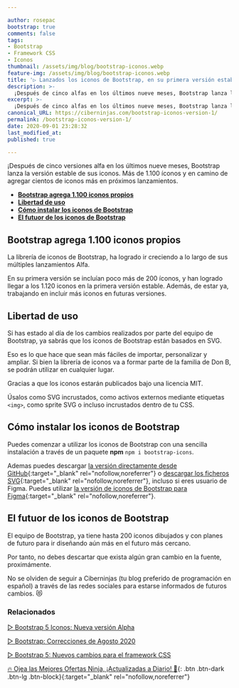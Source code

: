 ```yaml
---

author: rosepac
bootstrap: true
comments: false
tags:
- Bootstrap
- Framework CSS
- Iconos
thumbnail: /assets/img/blog/bootstrap-iconos.webp
feature-img: /assets/img/blog/bootstrap-iconos.webp
title: '▷ Lanzados los iconos de Bootstrap, en su primera versión estable'
description: >-
  ¡Después de cinco alfas en los últimos nueve meses, Bootstrap lanza la versión estable de sus iconos. Más de 1.100 íconos y en camino de agregar cientos en próximos lanzamientos menores.
excerpt: >-
  ¡Después de cinco alfas en los últimos nueve meses, Bootstrap lanza la versión estable de sus iconos. Más de 1.100 íconos y en camino de agregar cientos en próximos lanzamientos menores.
canonical_URL: https://ciberninjas.com/bootstrap-iconos-version-1/
permalink: /bootstrap-iconos-version-1/
date: 2020-09-01 23:28:32
last_modified_at: 
published: true

---
```


¡Después de cinco versiones alfa en los últimos nueve meses, Bootstrap lanza la versión estable de sus iconos. Más de 1.100 íconos y en camino de agregar cientos de iconos más en próximos lanzamientos.

- [**Bootstrap agrega 1.100 iconos propios**](#bootstrap-agrega-1100-iconos-propios)
- [**Libertad de uso**](#libertad-de-uso)
- [**Cómo instalar los iconos de Bootstrap**](#cómo-instalar-los-iconos-de-bootstrap)
- [**El futuor de los iconos de Bootstrap**](#el-futuor-de-los-iconos-de-bootstrap)

## **Bootstrap agrega 1.100 iconos propios**

La librería de iconos de Bootstrap, ha logrado ir creciendo a lo largo de sus múltiples lanzamientos Alfa.

En su primera versión se incluían poco más de 200 íconos, y han logrado llegar a los 1.120 iconos en la primera versión estable. Además, de estar ya, trabajando en incluir más iconos en futuras versiones.

## **Libertad de uso**

Si has estado al día de los cambios realizados por parte del equipo de Bootstrap, ya sabrás que los íconos de Bootstrap están basados ​​en SVG.

Eso es lo que hace que sean más fáciles de importar, personalizar y ampliar. Si bien la librería de iconos va a formar parte de la familia de Don B, se podrán utilizar en cualquier lugar.

Gracias a que los iconos estarán publicados bajo una licencia MIT.

Úsalos como SVG incrustados, como activos externos mediante etiquetas `<img>`, como sprite SVG o incluso incrustados dentro de tu CSS.

## **Cómo instalar los iconos de Bootstrap**

Puedes comenzar a utilizar los iconos de Bootstrap con una sencilla instalación a través de un paquete **npm** `npm i bootstrap-icons`.

Ademas puedes descargar [la versión directamente desde GitHub](https://github.com/twbs/icons/releases/tag/v1.0.0){:target="_blank" rel="nofollow,noreferrer"} o [descargar los ficheros SVG](https://github.com/twbs/icons/releases/download/untagged-9f0a3c3ae2b3d6aff334/bootstrap-icons-1.0.0.zip){:target="_blank" rel="nofollow,noreferrer"}, incluso si eres usuario de Figma. Puedes utilizar [la versión de iconos de Bootstrap para Figma](https://www.figma.com/file/9YmlUAwhMv99G4yP4yN7Jy/Bootstrap-Icons-v1.0.0?node-id=0%3A1){:target="_blank" rel="nofollow,noreferrer"}.

## **El futuor de los iconos de Bootstrap**

El equipo de Bootstrap, ya tiene hasta 200 iconos dibujados y con planes de futuro para ir diseñando aún más en el futuro más cercano.

Por tanto, no debes descartar que exista algún gran cambio en la fuente, proximámente.

No se olviden de seguir a Ciberninjas (tu blog preferido de programación en español) a través de las redes sociales para estarse informados de futuros cambios. 😻

### **Relacionados** <!-- omit in toc -->

[▷ Bootstrap 5 Iconos: Nueva versión Alpha](https://ciberninjas.com/bootstrap-iconos-alpha-5/)

[▷ Bootstrap: Correcciones de Agosto 2020](https://ciberninjas.com/bootstrap-correcciones-agosto/)

[▷ Bootstrap 5: Nuevos cambios para el framework CSS](https://ciberninjas.com/bootstrap-5-alpha/)

[🔥 Ojea las Mejores Ofertas Ninja, ¡Actualizadas a Diario! 🎁](https://www.amazon.es/shop/cibercursos){: .btn .btn-dark .btn-lg .btn-block}{:target="_blank" rel="nofollow,noreferrer"}